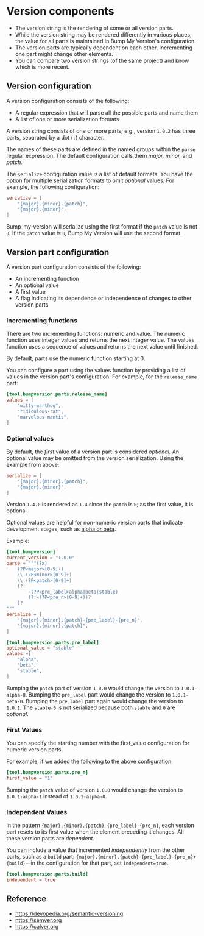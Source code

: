# Version components

- The version string is the rendering of some or all version parts.
- While the version string may be rendered differently in various places, the value for all parts is maintained in Bump My Version's configuration.
- The version parts are typically dependent on each other. Incrementing one part might change other elements.
- You can compare two version strings (of the same project) and know which is more recent.

## Version configuration

A version configuration consists of the following:

- A regular expression that will parse all the possible parts and name them
- A list of one or more serialization formats

A version string consists of one or more parts; e.g., version `1.0.2` has three parts, separated by a dot (`.`) character.

The names of these parts are defined in the named groups within the `parse` regular expression. The default configuration calls them *major, minor,* and *patch.*

The `serialize` configuration value is a list of default formats. You have the option for multiple serialization formats to omit *optional* values. For example, the following configuration:

```toml
serialize = [
    "{major}.{minor}.{patch}",
    "{major}.{minor}",
]
```

Bump-my-version will serialize using the first format if the `patch` value is not `0`. If the `patch` value *is* `0`, Bump My Version will use the second format.

## Version part configuration

A version part configuration consists of the following:

- An incrementing function
- An optional value
- A first value
- A flag indicating its dependence or independence of changes to other version parts

### Incrementing functions

There are two incrementing functions: numeric and value. The numeric function uses integer values and returns the next integer value. The values function uses a sequence of values and returns the next value until finished.

By default, parts use the numeric function starting at 0.

You can configure a part using the values function by providing a list of values in the version part's configuration. For example, for the `release_name` part:

```toml
[tool.bumpversion.parts.release_name]
values = [
    "witty-warthog", 
    "ridiculous-rat", 
    "marvelous-mantis",
]
```

### Optional values

By default, the *first* value of a version part is considered *optional.* An optional value may be omitted from the version serialization. Using the example from above:

```toml
serialize = [
    "{major}.{minor}.{patch}",
    "{major}.{minor}",
]
```

Version `1.4.0` is rendered as `1.4` since the `patch` is `0`; as the first value, it is optional.

Optional values are helpful for non-numeric version parts that indicate development stages, such as [alpha or beta](http://en.wikipedia.org/wiki/Software_release_life_cycle#Stages_of_development).

Example:

```toml
[tool.bumpversion]
current_version = "1.0.0"
parse = """(?x)
    (?P<major>[0-9]+)
    \\.(?P<minor>[0-9]+)
    \\.(?P<patch>[0-9]+)
    (?:
        -(?P<pre_label>alpha|beta|stable)
        (?:-(?P<pre_n>[0-9]+))?
    )?
"""
serialize = [
	"{major}.{minor}.{patch}-{pre_label}-{pre_n}",
	"{major}.{minor}.{patch}",
]

[tool.bumpversion.parts.pre_label]
optional_value = "stable"
values =[
	"alpha",
	"beta",
	"stable",
]
```

Bumping the `patch` part of version `1.0.0` would change the version to `1.0.1-alpha-0`. Bumping the `pre_label` part would change the version to `1.0.1-beta-0`. Bumping the `pre_label` part again would change the version to `1.0.1`. The `stable-0` is not serialized because both `stable` and `0` are *optional*.

### First Values

You can specify the starting number with the first_value configuration for numeric version parts.

For example, if we added the following to the above configuration:

```toml
[tool.bumpversion.parts.pre_n]
first_value = "1"
```

Bumping the `patch` value of version `1.0.0` would change the version to `1.0.1-alpha-1` instead of `1.0.1-alpha-0`.

### Independent Values

In the pattern `{major}.{minor}.{patch}-{pre_label}-{pre_n}`, each version part resets to its first value when the element preceding it changes. All these version parts are *dependent.*

You can include a value that incremented *independently* from the other parts, such as a `build` part: `{major}.{minor}.{patch}-{pre_label}-{pre_n}+{build}`—in the configuration for that part, set `independent=true`.

```toml
[tool.bumpversion.parts.build]
independent = true
```

## Reference

- https://devopedia.org/semantic-versioning
- https://semver.org
- https://calver.org
